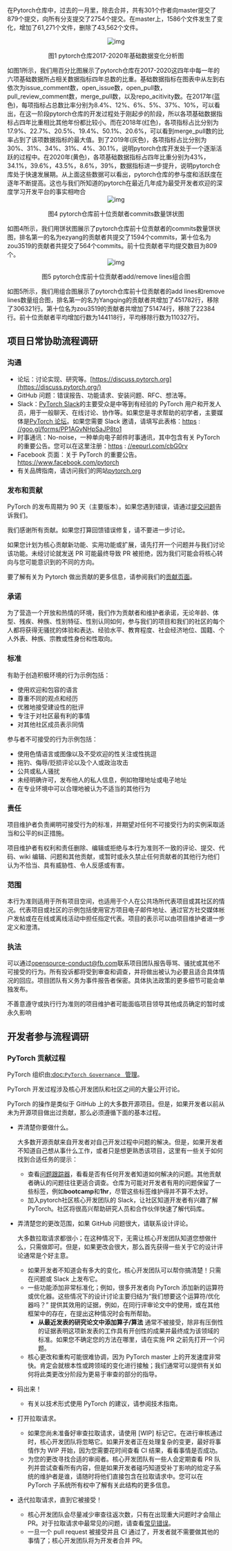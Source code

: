 在Pytorch仓库中，过去的一月里，除去合并，共有301个作者向master提交了879个提交，向所有分支提交了2754个提交。在master上，1586个文件发生了变化，增加了61,271个文件，删除了43,562个文件。

<div align="center"><img src="images\img1.png" alt="img"/></div>
<p align="center">图1 pytorch仓库2017-2020年基础数据变化分析图</p>
如图1所示，我们用百分比图展示了pytorch仓库在2017-2020这四年中每一年的六项基础数据所占相关数据指标四年总数的比重。基础数据指标在图表中从左到右依次为issue_comment数，open_issue数，open_pull数，pull_review_comment数，merge_pull数，以及repo_acitivity数。在2017年(蓝色)，每项指标占总数比率分别为8.4%、12%、6%、5%、37%、10%，可以看出，在这一阶段pytorch仓库的开发过程处于刚起步的阶段，所以各项基础数据指标占四年比重相比其他年份都比较小。而在2018年(红色)，各项指标占比分别为17.9%、22.7%、20.5%、19.4%、50.1%、20.6%，可以看到merge_pull数的比率占到了该项数据指标的最大值。到了2019年(灰色)，各项指标占比分别为30%、31%、34%、31%、4%、30.1%，说明pytorch仓库开发处于一个逐渐活跃的过程中。在2020年(黄色)，各项基础数据指标占四年比重分别为43%，34.1%，39.6%，43.5%，8.6%，39%，数据指标进一步提升，说明pytorch仓库处于快速发展期。从上面这些数据可以看出，pytorch仓库的参与度和活跃度在逐年不断提高。这也与我们所知道的pytorch在最近几年成为最受开发者欢迎的深度学习开发平台的事实相吻合



<div align="center"><img src="images\img4.png" alt="img"/></div>
<p align="center">图4 pytorch仓库前十位贡献者commits数量饼状图</p>
如图4所示，我们用饼状图展示了pytorch仓库前十位贡献者的commits数量饼状图，排名第一的名为ezyang的贡献者共提交了1594个commits，第十位名为zou3519的贡献者共提交了564个commits。前十位贡献者平均提交数目为809个。

<div align="center"><img src="images\img5.png" alt="img"/></div>
<p align="center">图5 pytorch仓库前十位贡献者add/remove lines组合图</p>
如图5所示，我们用组合图展示了pytorch仓库前十位贡献者的add lines和remove lines数量组合图，排名第一的名为Yangqing的贡献者共增加了451782行，移除了306321行。第十位名为zou3519的贡献者共增加了51474行，移除了22384行。前十位贡献者平均增加行数为144118行，平均移除行数为110327行。





## 项目日常协助流程调研

### 沟通

- 论坛：讨论实现、研究等。[https://discuss.pytorch.org](https://discuss.pytorch.org/)
- GitHub 问题：错误报告、功能请求、安装问题、RFC、想法等。
- Slack：[PyTorch Slack](https://pytorch.slack.com/)的主要受众是中等到有经验的 PyTorch 用户和开发人员，用于一般聊天、在线讨论、协作等。如果您是寻求帮助的初学者，主要媒体是[PyTorch 论坛](https://discuss.pytorch.org/)。如果您需要 Slack 邀请，请填写此表格：[https](https://goo.gl/forms/PP1AGvNHpSaJP8to1) : [//goo.gl/forms/PP1AGvNHpSaJP8to1](https://goo.gl/forms/PP1AGvNHpSaJP8to1)
- 时事通讯：No-noise，一种单向电子邮件时事通讯，其中包含有关 PyTorch 的重要公告。您可以在这里注册：[https](https://eepurl.com/cbG0rv) : [//eepurl.com/cbG0rv](https://eepurl.com/cbG0rv)
- Facebook 页面：关于 PyTorch 的重要公告。https://www.facebook.com/pytorch
- 有关品牌指南，请访问我们的网站[pytorch.org](https://pytorch.org/)

### 发布和贡献

PyTorch 的发布周期为 90 天（主要版本）。如果您遇到错误，请通过[提交问题](https://github.com/pytorch/pytorch/issues)告诉我们。

我们感谢所有贡献。如果您打算回馈错误修复，请不要进一步讨论。

如果您计划为核心贡献新功能、实用功能或扩展，请先打开一个问题并与我们讨论该功能。未经讨论就发送 PR 可能最终导致 PR 被拒绝，因为我们可能会将核心转向与您可能意识到的不同的方向。

要了解有关为 Pytorch 做出贡献的更多信息，请参阅我们的[贡献页面](https://github.com/pytorch/pytorch/blob/master/CONTRIBUTING.md)。

### 承诺

为了营造一个开放和热情的环境，我们作为贡献者和维护者承诺，无论年龄、体型、残疾、种族、性别特征、性别认同如何，参与我们的项目和我们的社区的每个人都将获得无骚扰的体验和表达、经验水平、教育程度、社会经济地位、国籍、个人外表、种族、宗教或性身份和性取向。

### 标准

有助于创造积极环境的行为示例包括：

- 使用欢迎和包容的语言
- 尊重不同的观点和经历
- 优雅地接受建设性的批评
- 专注于对社区最有利的事情
- 对其他社区成员表示同情

参与者不可接受的行为示例包括：

- 使用色情语言或图像以及不受欢迎的性关注或性挑逗
- 拖钓、侮辱/贬损评论以及个人或政治攻击
- 公共或私人骚扰
- 未经明确许可，发布他人的私人信息，例如物理地址或电子地址
- 在专业环境中可以合理地被认为不适当的其他行为

### 责任

项目维护者负责阐明可接受行为的标准，并期望对任何不可接受行为的实例采取适当和公平的纠正措施。

项目维护者有权利和责任删除、编辑或拒绝与本行为准则不一致的评论、提交、代码、wiki 编辑、问题和其他贡献，或暂时或永久禁止任何贡献者的其他行为他们认为不恰当、具有威胁性、令人反感或有害。

### 范围

本行为准则适用于所有项目空间，也适用于个人在公共场所代表项目或其社区的情况。代表项目或社区的示例包括使用官方项目电子邮件地址、通过官方社交媒体帐户发帖或在在线或离线活动中担任指定代表。项目的表示可以由项目维护者进一步定义和澄清。

### 执法

可以通过[opensource-conduct@fb.com](mailto:opensource-conduct@fb.com)联系项目团队报告辱骂、骚扰或其他不可接受的行为。所有投诉都将受到审查和调查，并将做出被认为必要且适合具体情况的回应。项目团队有义务为事件报告者保密。具体执法政策的更多细节可能会单独发布。

不善意遵守或执行行为准则的项目维护者可能面临项目领导其他成员确定的暂时或永久影响



## 开发者参与流程调研

### PyTorch 贡献过程

PyTorch 组织由[:doc:`PyTorch Governance ` 管理](https://github.com/chunlindase/pytorch/blob/master/docs/source/community/contribution_guide.rst#id1)。

PyTorch 开发过程涉及核心开发团队和社区之间的大量公开讨论。

PyTorch 的操作是类似于 GitHub 上的大多数开源项目。但是，如果开发者以前从未为开源项目做出过贡献，那么必须遵循下面的基本过程。

- 弄清楚你要做什么。

  大多数开源贡献来自开发者对自己开发过程中问题的解决。但是，如果开发者不知道自己想从事什么工作，或者只是想更熟悉该项目，这里有一些关于如何找到合适任务的提示：

  - 查看[问题跟踪器](https://github.com/pytorch/pytorch/issues/)，看看是否有任何开发者知道如何解决的问题。其他贡献者确认的问题往往更适合调查。仓库为可能对开发者有用的问题保留了一些标签，例如**bootcamp**和**1hr**，尽管这些标签维护得并不算不太好。
  - 加入pytorch社区核心开发团队的 Slack，让社区知道开发者有兴趣了解 PyTorch。社区将很高兴帮助研究人员和合作伙伴快速了解代码库。

- 弄清楚您的更改范围，如果 GitHub 问题很大，请联系设计评论。

  大多数拉取请求都很小；在这种情况下，无需让核心开发团队知道您想做什么，只需做即可。但是，如果更改会很大，那么首先获得一些关于它的设计评论通常是个好主意。

  - 如果开发者不知道会有多大的变化，核心开发团队可以帮你搞清楚！只需在问题或 Slack 上发布它。
  - 一些功能添加非常标准化；例如，很多开发者向 PyTorch 添加新的运算符或优化器。这些情况下的设计讨论主要归结为“我们想要这个运算符/优化器吗？” 提供其效用的证据，例如，在同行评审论文中的使用，或在其他框架中的存在，在提出这种情况时会有所帮助。
    - **从最近发表的研究论文中添加算子/算法** 通常不被接受，除非有压倒性的证据表明这项新发表的工作具有开创性的成果并最终成为该领域的标准。如果您不确定您的方法在哪里，请在实施 PR 之前先打开一个问题。
  - 核心更改和重构可能很难协调，因为 PyTorch master 上的开发速度非常快。肯定会就根本性或跨领域的变化进行接触；我们通常可以提供有关如何将此类更改分阶段为更易于审查的部分的指导。

- 码出来！

  - 有关以技术形式使用 PyTorch 的建议，请参阅技术指南。

- 打开拉取请求。

  - 如果您尚未准备好审查拉取请求，请使用 [WIP] 标记它。在进行审核通过时，核心开发团队将忽略它。如果开发者正在处理复杂的变更，最好将事情作为 WIP 开始，因为您需要花时间查看 CI 结果，看看事情是否成功。
  - 为您的更改寻找合适的审阅者。核心开发团队有一些人会定期查看 PR 队列并尝试查看所有内容，但是如果开发者碰巧知道受补丁影响的给定子系统的维护者是谁，请随时将他们直接包含在拉取请求中。您可以在 PyTorch 子系统所有权中了解有关此结构的更多信息。

- 迭代拉取请求，直到它被接受！

  - 核心开发团队会尽量减少审查往返次数，只有在出现重大问题时才会阻止 PR。对于拉取请求中最常见的问题，请查看[常见错误](https://github.com/chunlindase/pytorch/blob/master/docs/source/community/contribution_guide.rst#common-mistakes-to-avoid)。
  - 一旦一个 pull request 被接受并且 CI 通过了，开发者就不需要做其他的事情了；核心开发团队将为开发者合并 PR。



